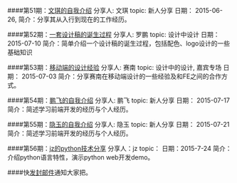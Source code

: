####第51期：[文琪的自我介绍](https://github.com/bizfe/ShareTime/blob/master/ppt/20150626-%E6%96%B0%E4%BA%BA%E4%BB%8B%E7%BB%8D-%E6%96%87%E7%A5%BA.zip)
    分享人: 文琪
    topic: 新人分享
    日期： 2015-06-26,
    简介：分享其从入行到现在的工作经历。
    
####第52期：[一套设计稿的诞生过程](https://github.com/bizfe/ShareTime/blob/master/ppt/20150703-%E4%B8%80%E5%A5%97%E8%AE%BE%E8%AE%A1%E7%A8%BF%E7%9A%84%E8%AF%9E%E7%94%9F%E8%BF%87%E7%A8%8B-%E7%BD%97%E9%B9%8F.key)
    分享人: 罗鹏
    topic: 设计中设计
    日期： 2015-07-10
    简介：简单介绍一个设计稿的诞生过程，包括配色、logo设计的一些基础知识
    
####第53期：[移动端的设计经验](https://github.com/bizfe/ShareTime/blob/master/ppt/20150710-%E7%A7%BB%E5%8A%A8%E7%AB%AF%E7%9A%84%E8%AE%BE%E8%AE%A1%E7%BB%8F%E9%AA%8C-%E8%B5%9B%E5%8D%97.key)
    分享人: 赛南
    topic: 设计中的设计, 嘉宾专场
    日期： 2015-07-03
    简介：分享赛南在移动端设计的一些经验及和FE之间的合作方式。

####第54期：[鹏飞的自我介绍]()
    分享人: 鹏飞
    topic: 新人分享
    日期： 2015-07-17
    简介：简述学习前端开发的经历与个人经历。
    
####第55期：[隐玉的自我介绍](http://bizfe.meilishuo.com/agg?name=slides&doc=slides/freshman-yinyu)
    分享人: 隐玉
    topic: 新人分享
    日期： 2015-07-21
    简介：简述学习前端开发的经历与个人经历。
    
####第56期：[jz的python技术分享]()
    分享人：jz
    topic：
    日期：2015-7-24
    简介：介绍python语言特性，演示python web开发demo。


####快[发封邮件]()通知大家把。
